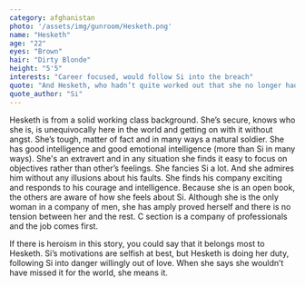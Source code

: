 ```yaml
---
category: afghanistan
photo: '/assets/img/gunroom/Hesketh.png'
name: "Hesketh"
age: "22"
eyes: "Brown"
hair: "Dirty Blonde" 
height: "5'5"
interests: "Career focused, would follow Si into the breach" 
quote: "And Hesketh, who hadn’t quite worked out that she no longer had to prove herself."
quote_author: "Si"
---
```


Hesketh is  from a solid working class background. She’s secure, knows who she is, is unequivocally here in the world and getting on with it without angst. She’s tough, matter of fact and in many ways a natural soldier. She has good intelligence and good emotional intelligence (more than Si in many ways). She's an extravert and in any situation she finds it easy to focus on objectives rather than other’s feelings. 
She fancies Si a lot. And she admires him without any illusions about his faults. She finds his company exciting and responds to his courage and intelligence. Because she is an open book, the others are aware of how she feels about Si. Although she is the only woman in a company of men, she has amply proved herself and there is no tension between her and the rest. C section is a company of professionals and the job comes first.

If there is heroism in this story, you could say that it belongs most to Hesketh. Si’s motivations are selfish at best, but Hesketh is doing her duty, following Si into danger willingly out of love. When she says she wouldn’t have missed it for the world, she means it.
